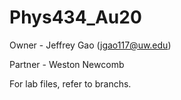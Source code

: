 # Phys434_Au20

Owner - Jeffrey Gao (jgao117@uw.edu)

Partner - Weston Newcomb

For lab files, refer to branchs.
